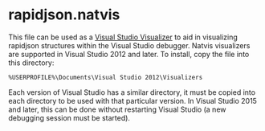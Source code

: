 # rapidjson.natvis

This file can be used as a [Visual Studio Visualizer](https://docs.microsoft.com/en-gb/visualstudio/debugger/create-custom-views-of-native-objects) to aid in visualizing rapidjson structures within the Visual Studio debugger. Natvis visualizers are supported in Visual Studio 2012 and later. To install, copy the file into this directory:

`%USERPROFILE%\Documents\Visual Studio 2012\Visualizers`

Each version of Visual Studio has a similar directory, it must be copied into each directory to be used with that particular version. In Visual Studio 2015 and later, this can be done without restarting Visual Studio (a new debugging session must be started).
